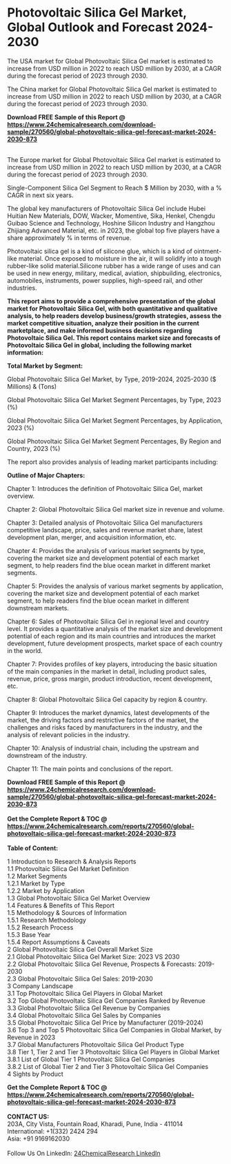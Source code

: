 <h1>Photovoltaic Silica Gel Market, Global Outlook and Forecast 2024-2030</h1><p>The USA market for Global Photovoltaic Silica Gel market is estimated to increase from USD million in 2022 to reach USD million by 2030, at a CAGR during the forecast period of 2023 through 2030.</p><p>
</p><p>The China market for Global Photovoltaic Silica Gel market is estimated to increase from USD million in 2022 to reach USD million by 2030, at a CAGR during the forecast period of 2023 through 2030.</p><div><b>Download FREE Sample of this Report @ 
            <a href="https://www.24chemicalresearch.com/download-sample/270560/global-photovoltaic-silica-gel-forecast-market-2024-2030-873">
            https://www.24chemicalresearch.com/download-sample/270560/global-photovoltaic-silica-gel-forecast-market-2024-2030-873</a></b></div><br><p>
</p><p>The Europe market for Global Photovoltaic Silica Gel market is estimated to increase from USD million in 2022 to reach USD million by 2030, at a CAGR during the forecast period of 2023 through 2030.</p><p>
Single-Component Silica Gel Segment to Reach $ Million by 2030, with a % CAGR in next six years.</p><p>
The global key manufacturers of Photovoltaic Silica Gel include Hubei Huitian New Materials, DOW, Wacker, Momentive, Sika, Henkel, Chengdu Guibao Science and Technology, Hoshine Silicon Industry and Hangzhou Zhijiang Advanced Material, etc. in 2023, the global top five players have a share approximately % in terms of revenue.</p><p>
Photovoltaic silica gel is a kind of silicone glue, which is a kind of ointment-like material. Once exposed to moisture in the air, it will solidify into a tough rubber-like solid material.Silicone rubber has a wide range of uses and can be used in new energy, military, medical, aviation, shipbuilding, electronics, automobiles, instruments, power supplies, high-speed rail, and other industries.</p><p>
<strong>This report aims to provide a comprehensive presentation of the global market for Photovoltaic Silica Gel, with both quantitative and qualitative analysis, to help readers develop business/growth strategies, assess the market competitive situation, analyze their position in the current marketplace, and make informed business decisions regarding Photovoltaic Silica Gel. This report contains market size and forecasts of Photovoltaic Silica Gel in global, including the following market information:</strong></p><p>
</p><p>
<strong>Total Market by Segment:</strong></p><p>
Global Photovoltaic Silica Gel Market, by Type, 2019-2024, 2025-2030 ($ Millions) &amp; (Tons)</p><p>
Global Photovoltaic Silica Gel Market Segment Percentages, by Type, 2023 (%)</p><p>
</p><p>
Global Photovoltaic Silica Gel Market Segment Percentages, by Application, 2023 (%)</p><p>
</p><p>
Global Photovoltaic Silica Gel Market Segment Percentages, By Region and Country, 2023 (%)</p><p>
</p><p>
The report also provides analysis of leading market participants including:</p><p>
</p><p>
</p><p>
</p><p><strong>Outline of Major Chapters:</strong></p><p>
</p><p>Chapter 1: Introduces the definition of Photovoltaic Silica Gel, market overview.</p><p>
Chapter 2: Global Photovoltaic Silica Gel market size in revenue and volume.</p><p>
Chapter 3: Detailed analysis of Photovoltaic Silica Gel manufacturers competitive landscape, price, sales and revenue market share, latest development plan, merger, and acquisition information, etc.</p><p>
Chapter 4: Provides the analysis of various market segments by type, covering the market size and development potential of each market segment, to help readers find the blue ocean market in different market segments.</p><p>
Chapter 5: Provides the analysis of various market segments by application, covering the market size and development potential of each market segment, to help readers find the blue ocean market in different downstream markets.</p><p>
Chapter 6: Sales of Photovoltaic Silica Gel in regional level and country level. It provides a quantitative analysis of the market size and development potential of each region and its main countries and introduces the market development, future development prospects, market space of each country in the world.</p><p>
Chapter 7: Provides profiles of key players, introducing the basic situation of the main companies in the market in detail, including product sales, revenue, price, gross margin, product introduction, recent development, etc.</p><p>
Chapter 8: Global Photovoltaic Silica Gel capacity by region &amp; country.</p><p>
Chapter 9: Introduces the market dynamics, latest developments of the market, the driving factors and restrictive factors of the market, the challenges and risks faced by manufacturers in the industry, and the analysis of relevant policies in the industry.</p><p>
Chapter 10: Analysis of industrial chain, including the upstream and downstream of the industry.</p><p>
Chapter 11: The main points and conclusions of the report.</p><div><b>Download FREE Sample of this Report @ 
            <a href="https://www.24chemicalresearch.com/download-sample/270560/global-photovoltaic-silica-gel-forecast-market-2024-2030-873">
            https://www.24chemicalresearch.com/download-sample/270560/global-photovoltaic-silica-gel-forecast-market-2024-2030-873</a></b></div><br><div><b>Get the Complete Report & TOC @ 
            <a href="https://www.24chemicalresearch.com/reports/270560/global-photovoltaic-silica-gel-forecast-market-2024-2030-873">
            https://www.24chemicalresearch.com/reports/270560/global-photovoltaic-silica-gel-forecast-market-2024-2030-873</a></b></div><br>
            <b>Table of Content:</b><p>1 Introduction to Research & Analysis Reports<br />
    1.1 Photovoltaic Silica Gel Market Definition<br />
    1.2 Market Segments<br />
        1.2.1 Market by Type<br />
        1.2.2 Market by Application<br />
    1.3 Global Photovoltaic Silica Gel Market Overview<br />
    1.4 Features & Benefits of This Report<br />
    1.5 Methodology & Sources of Information<br />
        1.5.1 Research Methodology<br />
        1.5.2 Research Process<br />
        1.5.3 Base Year<br />
        1.5.4 Report Assumptions & Caveats<br />
2 Global Photovoltaic Silica Gel Overall Market Size<br />
    2.1 Global Photovoltaic Silica Gel Market Size: 2023 VS 2030<br />
    2.2 Global Photovoltaic Silica Gel Revenue, Prospects & Forecasts: 2019-2030<br />
    2.3 Global Photovoltaic Silica Gel Sales: 2019-2030<br />
3 Company Landscape<br />
    3.1 Top Photovoltaic Silica Gel Players in Global Market<br />
    3.2 Top Global Photovoltaic Silica Gel Companies Ranked by Revenue<br />
    3.3 Global Photovoltaic Silica Gel Revenue by Companies<br />
    3.4 Global Photovoltaic Silica Gel Sales by Companies<br />
    3.5 Global Photovoltaic Silica Gel Price by Manufacturer (2019-2024)<br />
    3.6 Top 3 and Top 5 Photovoltaic Silica Gel Companies in Global Market, by Revenue in 2023<br />
    3.7 Global Manufacturers Photovoltaic Silica Gel Product Type<br />
    3.8 Tier 1, Tier 2 and Tier 3 Photovoltaic Silica Gel Players in Global Market<br />
        3.8.1 List of Global Tier 1 Photovoltaic Silica Gel Companies<br />
        3.8.2 List of Global Tier 2 and Tier 3 Photovoltaic Silica Gel Companies<br />
4 Sights by Product</p><div><b>Get the Complete Report & TOC @ 
            <a href="https://www.24chemicalresearch.com/reports/270560/global-photovoltaic-silica-gel-forecast-market-2024-2030-873">
            https://www.24chemicalresearch.com/reports/270560/global-photovoltaic-silica-gel-forecast-market-2024-2030-873</a></b></div><br><b>CONTACT US:</b><br>
            203A, City Vista, Fountain Road, Kharadi, Pune, India - 411014<br>
            International: +1(332) 2424 294<br>
            Asia: +91 9169162030 <br><br>
            Follow Us On LinkedIn: <a href="https://www.linkedin.com/company/24chemicalresearch/">24ChemicalResearch LinkedIn</a>